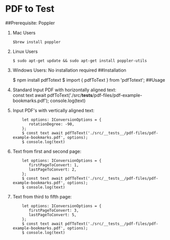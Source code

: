 # PDF to Test
##Prerequisite: Poppler
1)  Mac Users


        $brew install poppler
2) Linux Users
   
       $ sudo apt-get update && sudo apt-get install poppler-utils

3) Windows Users: No installation required
##Installation

      $ npm install pdfTotext
      $ import { pdfToText } from 'pdfTotext';
##Usage
1) Standard Input PDF with horizontally aligned text:      
      const text await pdfToText('./src/__tests__/pdf-files/pdf-example-bookmarks.pdf');
      console.log(text)
2)  Input PDF's with vertically aligned text:

            let options: IConversionOptions = {
               rotationDegree: -90,
            };
            $ const text await pdfToText('./src/__tests__/pdf-files/pdf-example-bookmarks.pdf', options);
            $ console.log(text)
3)  Text from first and second page:

            let options: IConversionOptions = {
               firstPageToConvert: 1,
               lastPageToConvert: 2,
            };
            $ const text await pdfToText('./src/__tests__/pdf-files/pdf-example-bookmarks.pdf', options);
            $ console.log(text)
4)  Text from third to fifth page:

            let options: IConversionOptions = {
               firstPageToConvert: 3,
               lastPageToConvert: 5,
            };
            $ const text await pdfToText('./src/__tests__/pdf-files/pdf-example-bookmarks.pdf', options);
            $ console.log(text)
       
